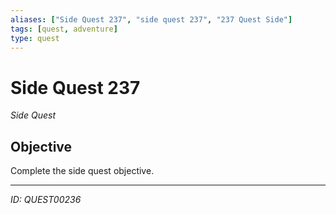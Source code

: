 ```yaml
---
aliases: ["Side Quest 237", "side quest 237", "237 Quest Side"]
tags: [quest, adventure]
type: quest
---
```


# Side Quest 237

*Side Quest*

## Objective
Complete the side quest objective.

---
*ID: QUEST00236*